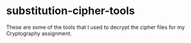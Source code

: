 # substitution-cipher-tools
These are some of the tools that I used to decrypt the cipher files for my Cryptography assignment.
